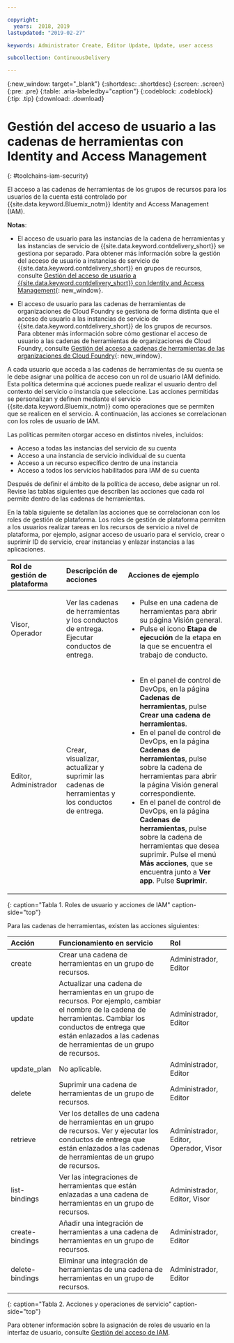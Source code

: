 ```yaml
---

copyright:
  years:  2018, 2019
lastupdated: "2019-02-27"

keywords: Administrator Create, Editor Update, Update, user access

subcollection: ContinuousDelivery

---
```


{:new_window: target="_blank"}
{:shortdesc: .shortdesc}
{:screen: .screen}
{:pre: .pre}
{:table: .aria-labeledby="caption"}
{:codeblock: .codeblock}
{:tip: .tip}
{:download: .download}


# Gestión del acceso de usuario a las cadenas de herramientas con Identity and Access Management
{: #toolchains-iam-security}

El acceso a las cadenas de herramientas de los grupos de recursos para los usuarios de la cuenta está controlado por {{site.data.keyword.Bluemix_notm}} Identity and Access Management (IAM). 

**Notas**: 

* El acceso de usuario para las instancias de la cadena de herramientas y las instancias de servicio de {{site.data.keyword.contdelivery_short}} se gestiona por separado. Para obtener más información sobre la gestión del acceso de usuario a instancias de servicio de {{site.data.keyword.contdelivery_short}} en grupos de recursos, consulte [Gestión del acceso de usuario a {{site.data.keyword.contdelivery_short}} con Identity and Access Management](/docs/services/ContinuousDelivery?topic=ContinuousDelivery-cd-iam-security){: new_window}.

* El acceso de usuario para las cadenas de herramientas de organizaciones de Cloud Foundry se gestiona de forma distinta que el acceso de usuario a las instancias de servicio de {{site.data.keyword.contdelivery_short}} de los grupos de recursos. Para obtener más información sobre cómo gestionar el acceso de usuario a las cadenas de herramientas de organizaciones de Cloud Foundry, consulte [Gestión del acceso a cadenas de herramientas de las organizaciones de Cloud Foundry](/docs/services/ContinuousDelivery?topic=ContinuousDelivery-toolchains-using#managing_access_orgs){: new_window}.

A cada usuario que acceda a las cadenas de herramientas de su cuenta se le debe asignar una política de acceso con un rol de usuario IAM definido. Esta política determina qué acciones puede realizar el usuario dentro del contexto del servicio o instancia que seleccione. Las acciones permitidas se personalizan y definen mediante el servicio {{site.data.keyword.Bluemix_notm}} como operaciones que se permiten que se realicen en el servicio. A continuación, las acciones se correlacionan con los roles de usuario de IAM.

Las políticas permiten otorgar acceso en distintos niveles, incluidos: 

* Acceso a todas las instancias del servicio de su cuenta
* Acceso a una instancia de servicio individual de su cuenta
* Acceso a un recurso específico dentro de una instancia
* Acceso a todos los servicios habilitados para IAM de su cuenta

Después de definir el ámbito de la política de acceso, debe asignar un rol. Revise las tablas siguientes que describen las acciones que cada rol permite dentro de las cadenas de herramientas.

En la tabla siguiente se detallan las acciones que se correlacionan con los roles de gestión de plataforma. Los roles de gestión de plataforma permiten a los usuarios realizar tareas en los recursos de servicio a nivel de plataforma, por ejemplo, asignar acceso de usuario para el servicio, crear o suprimir ID de servicio, crear instancias y enlazar instancias a las aplicaciones.

| Rol de gestión de plataforma | Descripción de acciones | Acciones de ejemplo|
|:-----------------|:-----------------|:-----------------|
| Visor, Operador | Ver las cadenas de herramientas y los conductos de entrega. Ejecutar conductos de entrega. | <ul><li>Pulse en una cadena de herramientas para abrir su página Visión general.</li><li>Pulse el icono **Etapa de ejecución** de la etapa en la que se encuentra el trabajo de conducto.</li></ul> |
| Editor, Administrador | Crear, visualizar, actualizar y suprimir las cadenas de herramientas y los conductos de entrega. |<ul><li>En el panel de control de DevOps, en la página **Cadenas de herramientas**, pulse **Crear una cadena de herramientas**.</li><li>En el panel de control de DevOps, en la página **Cadenas de herramientas**, pulse sobre la cadena de herramientas para abrir la página Visión general correspondiente.</li><li>En el panel de control de DevOps, en la página **Cadenas de herramientas**, pulse sobre la cadena de herramientas que desea suprimir. Pulse el menú **Más acciones**, que se encuentra junto a **Ver app**. Pulse **Suprimir**.</li></ul> |
{: caption="Tabla 1. Roles de usuario y acciones de IAM" caption-side="top"}

 Para las cadenas de herramientas, existen las acciones siguientes:

| Acción | Funcionamiento en servicio | Rol
|:-----------------|:-----------------|:--------------|
| create | Crear una cadena de herramientas en un grupo de recursos. | Administrador, Editor |
| update | Actualizar una cadena de herramientas en un grupo de recursos. Por ejemplo, cambiar el nombre de la cadena de herramientas. Cambiar los conductos de entrega que están enlazados a las cadenas de herramientas de un grupo de recursos. | Administrador, Editor |
| update_plan | No aplicable. | Administrador, Editor |
| delete | Suprimir una cadena de herramientas de un grupo de recursos. | Administrador, Editor |
| retrieve | Ver los detalles de una cadena de herramientas en un grupo de recursos. Ver y ejecutar los conductos de entrega que están enlazados a las cadenas de herramientas de un grupo de recursos. | Administrador, Editor, Operador, Visor |
| list-bindings | Ver las integraciones de herramientas que están enlazadas a una cadena de herramientas en un grupo de recursos. | Administrador, Editor, Visor |
| create-bindings | Añadir una integración de herramientas a una cadena de herramientas en un grupo de recursos. | Administrador, Editor |
| delete-bindings | Eliminar una integración de herramientas de una cadena de herramientas en un grupo de recursos. | Administrador, Editor |
{: caption="Tabla 2. Acciones y operaciones de servicio" caption-side="top"}

Para obtener información sobre la asignación de roles de usuario en la interfaz de usuario, consulte [Gestión del acceso de IAM](/docs/iam?topic=iam-iammanidaccser).

<!--This link is not live in production yet. Use https://console.bluemix.net/docs/iam/iamusermanage.html#iamusermanage until the link above is available in production.-->
